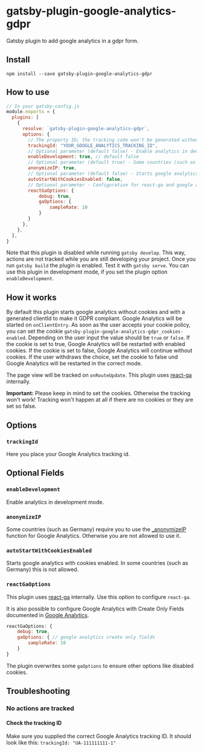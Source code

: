 # gatsby-plugin-google-analytics-gdpr

Gatsby plugin to add google analytics in a gdpr form.

## Install

`npm install --save gatsby-plugin-google-analytics-gdpr`

## How to use

```javascript
// In your gatsby-config.js
module.exports = {
  plugins: [
    {
      resolve: `gatsby-plugin-google-analytics-gdpr`,
      options: {
        // The property ID; the tracking code won't be generated without it.
        trackingId: "YOUR_GOOGLE_ANALYTICS_TRACKING_ID", 
        // Optional parameter (default false) - Enable analytics in development mode.
        enableDevelopment: true, // default false
        // Optional parameter (default true) - Some countries (such as Germany) require you to use the _anonymizeIP function for Google Analytics. Otherwise you are not allowed to use it.
        anonymizeIP: true,
        // Optional parameter (default false) - Starts google analytics with cookies enabled. In some countries (such as Germany) this is not allowed.
        autoStartWithCookiesEnabled: false, 
        // Optional parameter - Configuration for react-ga and google analytics 
        reactGaOptions: {
            debug: true,
            gaOptions: {
                sampleRate: 10
            }
        }
      },
    },
  ],
}
```
Note that this plugin is disabled while running `gatsby develop`. This way, actions are not tracked while you are still developing your project. Once you run `gatsby build` the plugin is enabled. Test it with `gatsby serve`.
You can use this plugin in development mode, if you set the plugin option `enableDevelopment`.

## How it works
By default this plugin starts google analytics without cookies and with a generated clientId to make it GDPR compliant. Google Analytics will be started on `onClientEntry`.
As soon as the user accepts your cookie policy, you can set the cookie `gatsby-plugin-google-analytics-gdpr_cookies-enabled`.
Depending on the user input the value should be `true` or `false`. 
If the cookie is set to true, Google Analytics will be restarted with enabled cookies. 
If the cookie is set to false, Google Analytics will continue without cookies.
If the user withdraws the choice, set the cookie to false und Google Analytics will be restarted in the correct mode.

The page view will be tracked on `onRouteUpdate`.
This plugin uses [react-ga](https://github.com/react-ga/react-ga) internally.

__Important:__ Please keep in mind to set the cookies. Otherwise the tracking won't work! Tracking won't happen at all if there are no cookies or they are set so false.

## Options

### `trackingId`

Here you place your Google Analytics tracking id.

## Optional Fields

### `enableDevelopment`

Enable analytics in development mode.

### `anonymizeIP`

Some countries (such as Germany) require you to use the
[\_anonymizeIP](https://support.google.com/analytics/answer/2763052) function for
Google Analytics. Otherwise you are not allowed to use it. 

### `autoStartWithCookiesEnabled`

Starts google analytics with cookies enabled. In some countries (such as Germany) this is not allowed.

### `reactGaOptions`

This plugin uses [react-ga](https://github.com/react-ga/react-ga) internally. Use this option to configure `react-ga`.

It is also possible to configure Google Analytics with Create Only Fields documented in [Google Analytics](https://developers.google.com/analytics/devguides/collection/analyticsjs/field-reference#create). 

```javascript
reactGaOptions: {
    debug: true,
    gaOptions: { // google analytics create only fields
        sampleRate: 10
    }
}
```

The plugin overwrites some `gaOptions` to ensure other options like disabled cookies.

## Troubleshooting

### No actions are tracked

#### Check the tracking ID

Make sure you supplied the correct Google Analytics tracking ID. It should look like this: `trackingId: "UA-111111111-1"`
